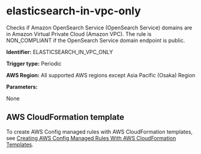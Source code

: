 # elasticsearch\-in\-vpc\-only<a name="elasticsearch-in-vpc-only"></a>

 Checks if Amazon OpenSearch Service \(OpenSearch Service\) domains are in Amazon Virtual Private Cloud \(Amazon VPC\)\. The rule is NON\_COMPLIANT if the OpenSearch Service domain endpoint is public\.

**Identifier:** ELASTICSEARCH\_IN\_VPC\_ONLY

**Trigger type:** Periodic

**AWS Region:** All supported AWS regions except Asia Pacific \(Osaka\) Region

**Parameters:**

None  

## AWS CloudFormation template<a name="w29aac11c33c17b7d183c15"></a>

To create AWS Config managed rules with AWS CloudFormation templates, see [Creating AWS Config Managed Rules With AWS CloudFormation Templates](aws-config-managed-rules-cloudformation-templates.md)\.
